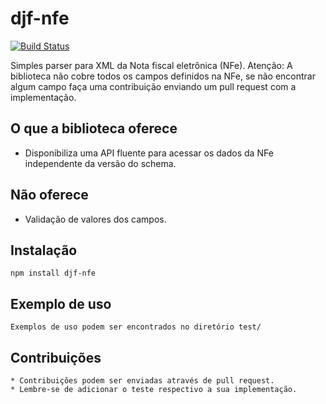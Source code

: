 djf-nfe
========

[![Build Status](https://travis-ci.org/djalmaoliveira/djf-nfe.svg?branch=master)](https://travis-ci.org/djalmaoliveira/djf-nfe)

Simples parser para XML da Nota fiscal eletrônica (NFe).
Atenção: A biblioteca não cobre todos os campos definidos na NFe, se não encontrar algum campo faça uma contribuição enviando um pull request com a implementação.

O que a biblioteca oferece
------------
* Disponibiliza uma API fluente para acessar os dados da NFe independente da versão do schema.

Não oferece
------------
* Validação de valores dos campos.

Instalação
------------
    npm install djf-nfe

Exemplo de uso
-----
    Exemplos de uso podem ser encontrados no diretório test/

Contribuições
-----
    * Contribuições podem ser enviadas através de pull request.
    * Lembre-se de adicionar o teste respectivo a sua implementação.
